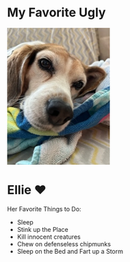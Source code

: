 <!DOCTYPE html>
<html>
<head>

  <h1>My Favorite Ugly</h1>

<link rel="stylesheet" href="https://cdnjs.cloudflare.com/ajax/libs/normalize/5.0.0/normalize.min.css" />

<link href="style.css" rel="stylesheet" type="text/css" />

</head>

<body>

<!-- WEB PAGE CONTENT HERE -->

<div class="pageContainer">
  <div class="imageContainer"> 
    <img src="images/Ellie sofa profile.jpg" alt="What Ellie would of looked like as a puppy." /> 
  </div>
  <div class="textContainer">
    <h1>Ellie ♥</h1>
    <p>Her Favorite Things to Do: </p>
    <ul>
      <li>Sleep</li>
      <li>Stink up the Place</li>
      <li>Kill innocent creatures</li>
      <li>Chew on defenseless chipmunks</li>
      <li>Sleep on the Bed and Fart up a Storm</li>  
    </ul>
  </div>
</div>

</body>
</html>
